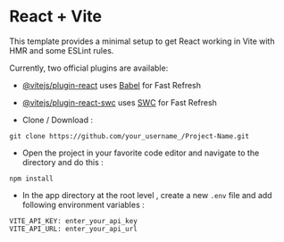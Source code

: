 # React + Vite

This template provides a minimal setup to get React working in Vite with HMR and some ESLint rules.

Currently, two official plugins are available:

- [@vitejs/plugin-react](https://github.com/vitejs/vite-plugin-react/blob/main/packages/plugin-react/README.md) uses [Babel](https://babeljs.io/) for Fast Refresh
- [@vitejs/plugin-react-swc](https://github.com/vitejs/vite-plugin-react-swc) uses [SWC](https://swc.rs/) for Fast Refresh

- Clone / Download :
```
git clone https://github.com/your_username_/Project-Name.git
```

- Open the project in your favorite code editor and navigate to the directory and do this :

```
npm install
```
  
- In the app directory at the root level , create a new <code>.env</code> file and add following environment variables :

```
VITE_API_KEY: enter_your_api_key
VITE_API_URL: enter_your_api_url
```
